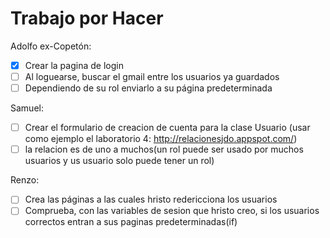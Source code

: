 # Trabajo por Hacer
Adolfo ex-Copetón:
  - [x] Crear la pagina de login
  - [ ] Al loguearse, buscar el gmail entre los usuarios ya guardados
  - [ ] Dependiendo de su rol enviarlo a su página predeterminada
  
Samuel:
  - [ ] Crear el formulario de creacion de cuenta para la clase Usuario (usar como ejemplo el laboratorio 4: http://relacionesjdo.appspot.com/)
  - [ ] la relacion es de uno a muchos(un rol puede ser usado por muchos usuarios y us usuario solo puede tener un rol)
  
Renzo:
  - [ ] Crea las páginas a las cuales hristo redericciona los usuarios
  - [ ] Comprueba, con las variables de sesion que hristo creo, si los usuarios correctos entran a sus paginas predeterminadas(if)
